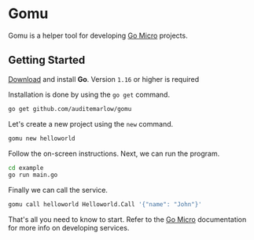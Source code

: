 # Gomu

Gomu is a helper tool for developing [Go Micro][1] projects.

## Getting Started

[Download][2] and install **Go**. Version `1.16` or higher is required

Installation is done by using the `go get` command.

```sh
go get github.com/auditemarlow/gomu
```

Let's create a new project using the `new` command.

```sh
gomu new helloworld
```

Follow the on-screen instructions. Next, we can run the program.

```sh
cd example
go run main.go
```

Finally we can call the service.

```sh
gomu call helloworld Helloworld.Call '{"name": "John"}'
```

That's all you need to know to start. Refer to the [Go Micro][1] documentation
for more info on developing services.

[1]: https://github.com/asim/go-micro
[2]: https://golang.org/dl/
